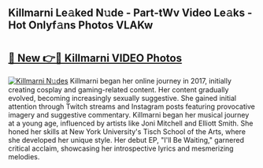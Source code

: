 ## Killmarni Le𝚊ked N𝚞de - Part-tWv Video Le𝚊ks - Hot Onlyf𝚊ns Photos VLAKw

# <h2><a href="http://ab26949.deff.icu/?id=Killmarni">🔗 New 👉🔴 Killmarni VIDEO Photos</a></h2>

[![Killmarni N𝚞des](https://i.imgur.com/rIISA9y.gif)](http://ab26949.deff.icu/?id=Killmarni)
Killmarni began her online journey in 2017, initially creating cosplay and gaming-related content. Her content gradually evolved, becoming increasingly sexually suggestive. She gained initial attention through Twitch streams and Instagram posts featuring provocative imagery and suggestive commentary. Killmarni began her musical journey at a young age, influenced by artists like Joni Mitchell and Elliott Smith. She honed her skills at New York University's Tisch School of the Arts, where she developed her unique style. Her debut EP, "I'll Be Waiting," garnered critical acclaim, showcasing her introspective lyrics and mesmerizing melodies.
